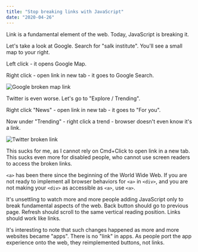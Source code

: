 ```yaml
---
title: "Stop breaking links with JavaScript"
date: "2020-04-26"
---
```


Link is a fundamental element of the web. Today, JavaScript is breaking it.

Let's take a look at Google. Search for "salk institute". You'll see a small map to your right.

Left click - it opens Google Map.

Right click - open link in new tab - it goes to Google Search.

![Google broken map link](/stop-breaking-links-with-javascript/google-broken-map-link.gif)

Twitter is even worse. Let's go to "Explore / Trending".

Right click "News" - open link in new tab - it goes to "For you".

Now under "Trending" - right click a trend - browser doesn't even know it's a link.

![Twitter broken link](/stop-breaking-links-with-javascript/twitter-broken-link.gif)

This sucks for me, as I cannot rely on Cmd+Click to open link in a new tab. This sucks even more for disabled people, who cannot use screen readers to access the broken links.

`<a>` has been there since the beginning of the World Wide Web. If you are not ready to
implement all browser behaviors for `<a>` in `<div>`, and you are not making your `<div>` as accessible as `<a>`, use `<a>`.

It's unsettling to watch more and more people adding JavaScript only to break fundamental aspects of the web. Back button should go to previous page. Refresh should scroll to the same vertical reading position. Links should work like links.

It's interesting to note that such changes happened as more and more websites became "apps". There is no "link" in apps. As people port the app experience onto the web, they reimplemented buttons, not links.
